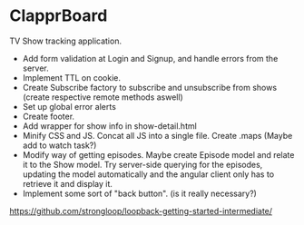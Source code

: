 # ClapprBoard

TV Show tracking application.

- Add form validation at Login and Signup, and handle errors from the server.
- Implement TTL on cookie.
- Create Subscribe factory to subscribe and unsubscribe from shows (create respective remote methods aswell)
- Set up global error alerts
- Create footer.
- Add wrapper for show info in show-detail.html
- Minify CSS and JS. Concat all JS into a single file. Create .maps (Maybe add to watch task?)
- Modify way of getting episodes. Maybe create Episode model and relate it to the Show model. Try server-side querying for the episodes, updating the model automatically and the angular client only has to retrieve it and display it.
- Implement some sort of "back button". (is it really necessary?)

https://github.com/strongloop/loopback-getting-started-intermediate/
